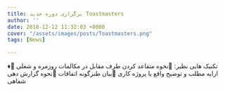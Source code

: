 ```yaml
---
title: برگزاری دوره جدید Toastmasters
author: ''
date: 2018-12-12 11:32:03 +0000
cover: "/assets/images/posts/Toastmasters.png"
tags: [News]

---
```

♦️تکنیک هایی نظیر:                                                                           📌نحوه متقاعد کردن طرف مقابل در مکالمات روزمره و شغلی                                     📌ارایه مطلب و توضیح واقع یا پروژه کاری                                                      📌بیان طنزگونه اتفاقات                                                                      📌نحوه گزارش دهی شفاهی